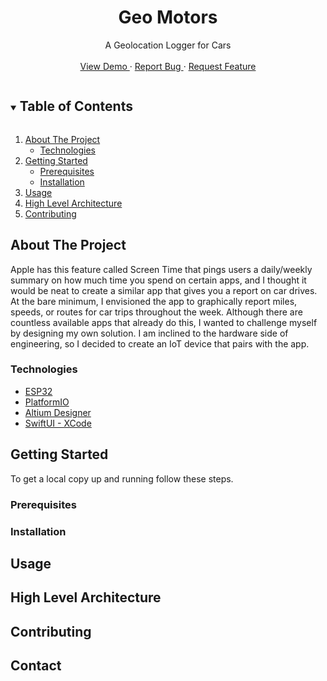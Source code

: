<!------------------------------------------ TITLE BLOCK --------------------------------------------------------------->
<h1 align="center"> Geo Motors </h1>

<p align="center">
    A Geolocation Logger for Cars
    <br /> <br />
    <a href="https://github.com/github_username/repo_name"> View Demo </a>
    ·
    <a href="https://github.com/github_username/repo_name/issues"> Report Bug </a>
    ·
    <a href="https://github.com/github_username/repo_name/issues"> Request Feature </a>
</p>


<!------------------------------------------ TABLE OF CONTENTS ---------------------------------------------------------->
<details open="open">
  <summary><h2 style="display: inline-block"> Table of Contents </h2></summary>
  <ol>
    <li>
      <a href="#about-the-project"> About The Project </a>
      <ul>
        <li><a href="#technologies"> Technologies </a></li>
      </ul>
    </li>
    <li>
      <a href="#getting-started"> Getting Started </a>
      <ul>
        <li><a href="#prerequisites"> Prerequisites </a></li>
        <li><a href="#installation"> Installation </a></li>
      </ul>
    </li>
    <li><a href="#usage"> Usage </a></li>
    <li><a href="#high-level-architecture"> High Level Architecture </a></li>
    <li><a href="#contributing"> Contributing </a></li>
  </ol>
</details>


<!------------------------------------------ ABOUT THE PROJECT ---------------------------------------------------------->
## About The Project
Apple has this feature called Screen Time that pings users a daily/weekly summary on how much time you spend on
certain apps, and I thought it would be neat to create a similar app that gives you a report on car drives. At the bare
minimum, I envisioned the app to graphically report miles, speeds, or routes for car trips throughout the week. Although
there are countless available apps that already do this, I wanted to challenge myself by designing my own solution. I
am inclined to the hardware side of engineering, so I decided to create an IoT device that pairs with the app.

### Technologies
* [ESP32](https://www.espressif.com/en/products/socs/esp32)
* [PlatformIO](https://platformio.org/)
* [Altium Designer](https://www.altium.com/)
* [SwiftUI - XCode](https://developer.apple.com/xcode/swiftui/)


<!------------------------------------------ GETTING STARTED ---------------------------------------------------------->
## Getting Started
To get a local copy up and running follow these steps.

### Prerequisites

### Installation


<!------------------------------------------ USAGE EXAMPLES -------------------------------------------------------------->
## Usage


<!------------------------------------------ HIGH LEVEL ARCHITECTURE ----------------------------------------------------->
## High Level Architecture


<!------------------------------------------ CONTRIBUTING ---------------------------------------------------------------->
## Contributing


<!------------------------------------------ CONTACT --------------------------------------------------------------------->
## Contact
